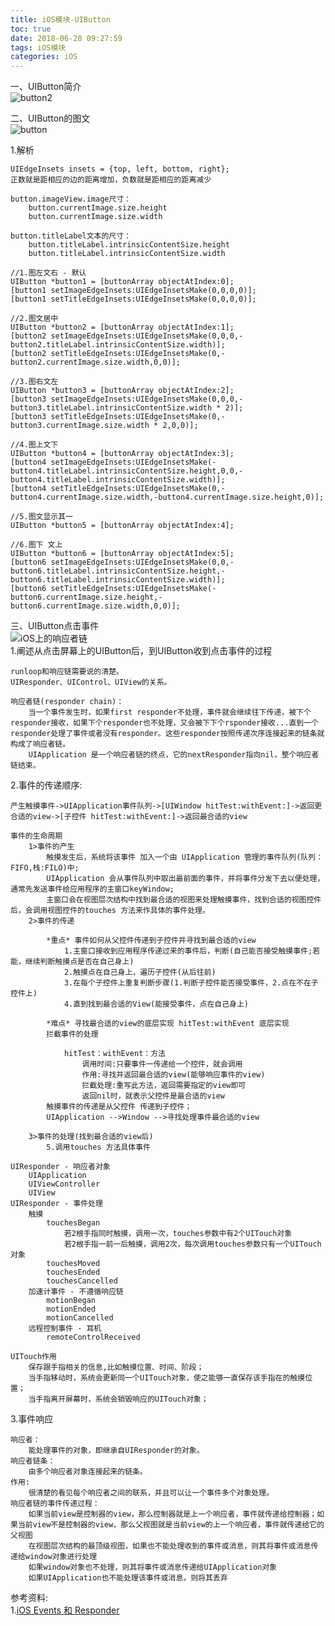 ```yaml
---
title: iOS模块-UIButton
toc: true
date: 2018-06-28 09:27:59
tags: iOS模块
categories: iOS
---
```


一、UIButton简介<br>
![button2](button2.png)

<!-- more -->




二、UIButton的图文<br>
![button](button.png)

1.解析<br>
	
	UIEdgeInsets insets = {top, left, bottom, right};
    正数就是距相应的边的距离增加，负数就是距相应的距离减少
	
	button.imageView.image尺寸：
		button.currentImage.size.height
		button.currentImage.size.width
		
	button.titleLabel文本的尺寸：
		button.titleLabel.intrinsicContentSize.height
		button.titleLabel.intrinsicContentSize.width

	//1.图左文右 - 默认
    UIButton *button1 = [buttonArray objectAtIndex:0];
    [button1 setImageEdgeInsets:UIEdgeInsetsMake(0,0,0,0)];
    [button1 setTitleEdgeInsets:UIEdgeInsetsMake(0,0,0,0)];

	//2.图文居中
    UIButton *button2 = [buttonArray objectAtIndex:1];
    [button2 setImageEdgeInsets:UIEdgeInsetsMake(0,0,0,-button2.titleLabel.intrinsicContentSize.width)];
    [button2 setTitleEdgeInsets:UIEdgeInsetsMake(0,-button2.currentImage.size.width,0,0)];

	//3.图右文左
    UIButton *button3 = [buttonArray objectAtIndex:2];
    [button3 setImageEdgeInsets:UIEdgeInsetsMake(0,0,0,-button3.titleLabel.intrinsicContentSize.width * 2)];
    [button3 setTitleEdgeInsets:UIEdgeInsetsMake(0,-button3.currentImage.size.width * 2,0,0)];

	//4.图上文下
    UIButton *button4 = [buttonArray objectAtIndex:3];
    [button4 setImageEdgeInsets:UIEdgeInsetsMake(-button4.titleLabel.intrinsicContentSize.height,0,0,-button4.titleLabel.intrinsicContentSize.width)];
    [button4 setTitleEdgeInsets:UIEdgeInsetsMake(0,-button4.currentImage.size.width,-button4.currentImage.size.height,0)];

	//5.图文显示其一
    UIButton *button5 = [buttonArray objectAtIndex:4];

 	//6.图下 文上
    UIButton *button6 = [buttonArray objectAtIndex:5];
    [button6 setImageEdgeInsets:UIEdgeInsetsMake(0,0,-button6.titleLabel.intrinsicContentSize.height,-button6.titleLabel.intrinsicContentSize.width)];
    [button6 setTitleEdgeInsets:UIEdgeInsetsMake(-button6.currentImage.size.height,-button6.currentImage.size.width,0,0)]; 

三、UIButton点击事件<br>
![iOS上的响应者链](responder.png)<br>
1.阐述从点击屏幕上的UIButton后，到UIButton收到点击事件的过程

	runloop和响应链需要说的清楚。
	UIResponder、UIControl、UIView的关系。

	响应者链(responder chain)：
		当一个事件发生时，如果first responder不处理，事件就会继续往下传递，被下个responder接收，如果下个responder也不处理，又会被下下个rsponder接收...直到一个responder处理了事件或者没有responder。这些responder按照传递次序连接起来的链条就构成了响应者链。
		UIApplication 是一个响应者链的终点，它的nextResponder指向nil，整个响应者链结束。
2.事件的传递顺序:

	产生触摸事件->UIApplication事件队列->[UIWindow hitTest:withEvent:]->返回更合适的view->[子控件 hitTest:withEvent:]->返回最合适的view
		
	事件的生命周期
		1>事件的产生
			触摸发生后，系统将该事件 加入一个由 UIApplication 管理的事件队列(队列：FIFO,栈:FILO)中;
			UIApplication 会从事件队列中取出最前面的事件，并将事件分发下去以便处理，通常先发送事件给应用程序的主窗口keyWindow;
			主窗口会在视图层次结构中找到最合适的视图来处理触摸事件，找到合适的视图控件后，会调用视图控件的touches 方法来作具体的事件处理。
		2>事件的传递
			
			*重点* 事件如何从父控件传递到子控件并寻找到最合适的view
				1.主窗口接收到应用程序传递过来的事件后，判断(自己能否接受触摸事件;若能，继续判断触摸点是否在自己身上)
				2.触摸点在自己身上，遍历子控件(从后往前)
				3.在每个子控件上重复判断步骤(1.判断子控件能否接受事件，2.点在不在子控件上)
				4.直到找到最合适的View(能接受事件，点在自己身上)
				
			*难点* 寻找最合适的view的底层实现 hitTest:withEvent 底层实现
			拦截事件的处理
				
				hitTest：withEvent：方法
					调用时间:只要事件一传递给一个控件，就会调用
					作用:寻找并返回最合适的view(能够响应事件的view)
					拦截处理:重写此方法，返回需要指定的view即可
					返回nil时，就表示父控件是最合适的view
			触摸事件的传递是从父控件 传递到子控件；
			UIApplication -->Window -->寻找处理事件最合适的view
		
		3>事件的处理(找到最合适的view后)
			5.调用touches 方法具体事件
		
	UIResponder - 响应者对象
		UIApplication
		UIViewController
		UIView
	UIResponder - 事件处理
		触摸
		 	touchesBegan
		 		若2根手指同时触摸，调用一次，touches参数中有2个UITouch对象
		 		若2根手指一前一后触摸，调用2次，每次调用touches参数只有一个UITouch对象
		 	touchesMoved
		 	touchesEnded
		 	touchesCancelled
		加速计事件 - 不遵循响应链
			motionBegan
			motionEnded
			motionCancelled
		远程控制事件 - 耳机
			remoteControlReceived

	UITouch作用
		保存跟手指相关的信息,比如触摸位置、时间、阶段；
		当手指移动时，系统会更新同一个UITouch对象，使之能够一直保存该手指在的触摸位置；
		当手指离开屏幕时，系统会销毁响应的UITouch对象；
3.事件响应
	
	响应者：
		能处理事件的对象，即继承自UIResponder的对象。
	响应者链条：
		由多个响应者对象连接起来的链条。
	作用: 
		很清楚的看见每个响应者之间的联系，并且可以让一个事件多个对象处理。
	响应者链的事件传递过程：
		如果当前view是控制器的view，那么控制器就是上一个响应者，事件就传递给控制器；如果当前view不是控制器的view，那么父视图就是当前view的上一个响应者，事件就传递给它的父视图
		在视图层次结构的最顶级视图，如果也不能处理收到的事件或消息，则其将事件或消息传递给window对象进行处理
		如果window对象也不处理，则其将事件或消息传递给UIApplication对象
		如果UIApplication也不能处理该事件或消息，则将其丢弃
	
		



参考资料:<br>
1.[iOS Events 和 Responder](https://www.zybuluo.com/MicroCai/note/66142)

